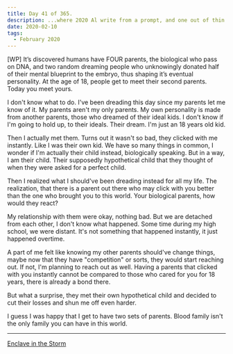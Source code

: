 ```yaml
---
title: Day 41 of 365.
description: ...where 2020 Al write from a prompt, and one out of thin air.
date: 2020-02-10
tags:
  - February 2020
---
```


[WP] It’s discovered humans have FOUR parents, the biological who pass on DNA, and two random dreaming people who unknowingly donated half of their mental blueprint to the embryo, thus shaping it’s eventual personality. At the age of 18, people get to meet their second parents. Today you meet yours.

I don't know what to do. I've been dreading this day since my parents let me know of it. My parents aren't my only parents. My own personality is made from another parents, those who dreamed of their ideal kids. I don't know if I'm going to hold up, to their ideals. Their dream. I'm just an 18 years old kid.


Then I actually met them. Turns out it wasn't so bad, they clicked with me instantly. Like I was their own kid. We have so many things in common, I wonder if I'm actually their child instead, biologically speaking. But in a way, I am their child. Their supposedly hypothetical child that they thought of when they were asked for a perfect child.


Then I realized what I should've been dreading instead for all my life. The realization, that there is a parent out there who may click with you better than the one who brought you to this world. Your biological parents, how would they react?


My relationship with them were okay, nothing bad. But we are detached from each other, I don't know what happened. Some time during my high school, we were distant. It's not something that happened instantly, it just happened overtime.


A part of me felt like knowing my other parents should've change things, maybe now that they have "competition" or sorts, they would start reaching out. If not, I'm planning to reach out as well. Having a parents that clicked with you instantly cannot be compared to those who cared for you for 18 years, there is already a bond there.


But what a surprise, they met their own hypothetical child and decided to cut their losses and shun me off even harder.


I guess I was happy that I get to have two sets of parents. Blood family isn't the only family you can have in this world.

-----

[Enclave in the Storm](https://alwaysnever25-blog.netlify.app/story/enclaveinthestorm)